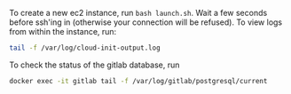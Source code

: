 To create a new ec2 instance, run `bash launch.sh`.
 Wait a few seconds before ssh'ing in (otherwise your connection will be refused). 
To view logs from within the instance, run:
 ```bash
 tail -f /var/log/cloud-init-output.log
 ```
 To check the status of the gitlab database, run
 ```bash
 docker exec -it gitlab tail -f /var/log/gitlab/postgresql/current
 ```